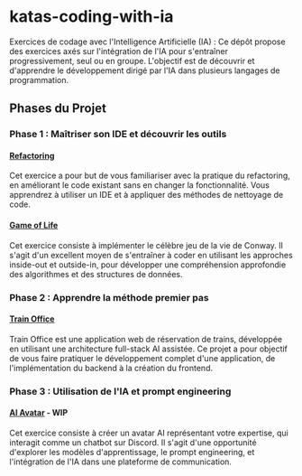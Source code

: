 # katas-coding-with-ia

Exercices de codage avec l'Intelligence Artificielle (IA) : Ce dépôt propose des exercices axés sur l'intégration de l'IA pour s'entraîner progressivement, seul ou en groupe. L'objectif est de découvrir et d'apprendre le développement dirigé par l'IA dans plusieurs langages de programmation.

## Phases du Projet

### Phase 1 : Maîtriser son IDE et découvrir les outils

#### [Refactoring](phase-1/refactoring/README.md)

Cet exercice a pour but de vous familiariser avec la pratique du refactoring, en améliorant le code existant sans en changer la fonctionnalité. Vous apprendrez à utiliser un IDE et à appliquer des méthodes de nettoyage de code.

#### [Game of Life](phase-1/game-of-life/README.md)

Cet exercice consiste à implémenter le célèbre jeu de la vie de Conway. Il s'agit d'un excellent moyen de s'entraîner à coder en utilisant les approches inside-out et outside-in, pour développer une compréhension approfondie des algorithmes et des structures de données.

### Phase 2 : Apprendre la méthode premier pas

#### [Train Office](phase-2/train-office/README.md)

Train Office est une application web de réservation de trains, développée en utilisant une architecture full-stack AI assistée. Ce projet a pour objectif de vous faire pratiquer le développement complet d'une application, de l'implémentation du backend à la création du frontend.

### Phase 3 : Utilisation de l'IA et prompt engineering

#### [AI Avatar](phase-3/ai-avatar/README.md) - WIP

Cet exercice consiste à créer un avatar AI représentant votre expertise, qui interagit comme un chatbot sur Discord. Il s'agit d'une opportunité d'explorer les modèles d'apprentissage, le prompt engineering, et l'intégration de l'IA dans une plateforme de communication.

